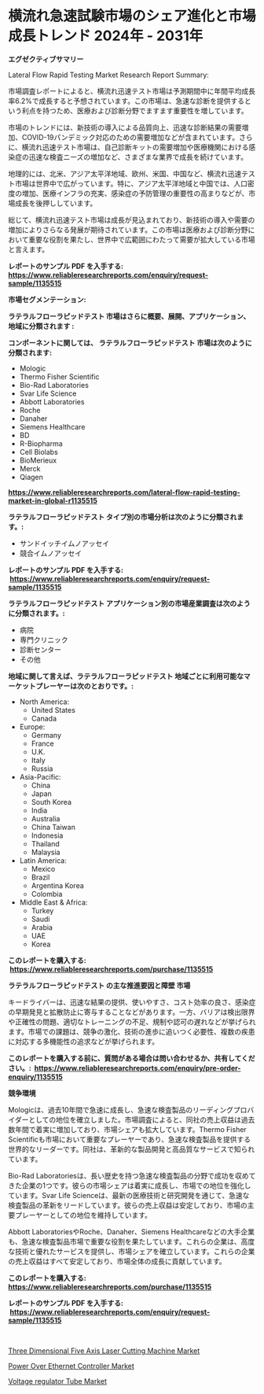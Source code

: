 <p><h1>横流れ急速試験市場のシェア進化と市場成長トレンド 2024年 - 2031年</h1></p><p><strong>エグゼクティブサマリー</strong></p>
<p><p>Lateral Flow Rapid Testing Market Research Report Summary:</p><p>市場調査レポートによると、横流れ迅速テスト市場は予測期間中に年間平均成長率6.2%で成長すると予想されています。この市場は、急速な診断を提供するという利点を持つため、医療および診断分野でますます重要性を増しています。</p><p>市場のトレンドには、新技術の導入による品質向上、迅速な診断結果の需要増加、COVID-19パンデミック対応のための需要増加などが含まれています。さらに、横流れ迅速テスト市場は、自己診断キットの需要増加や医療機関における感染症の迅速な検査ニーズの増加など、さまざまな業界で成長を続けています。</p><p>地理的には、北米、アジア太平洋地域、欧州、米国、中国など、横流れ迅速テスト市場は世界中で広がっています。特に、アジア太平洋地域と中国では、人口密度の増加、医療インフラの充実、感染症の予防管理の重要性の高まりなどが、市場成長を後押ししています。</p><p>総じて、横流れ迅速テスト市場は成長が見込まれており、新技術の導入や需要の増加によりさらなる発展が期待されています。この市場は医療および診断分野において重要な役割を果たし、世界中で広範囲にわたって需要が拡大している市場と言えます。</p></p>
<p><strong>レポートのサンプル PDF を入手する: <a href="https://www.reliableresearchreports.com/enquiry/request-sample/1135515">https://www.reliableresearchreports.com/enquiry/request-sample/1135515</a></strong></p>
<p><strong>市場セグメンテーション:</strong></p>
<p><strong> ラテラルフローラピッドテスト 市場はさらに概要、展開、アプリケーション、地域に分類されます :</strong></p>
<p><strong>コンポーネントに関しては、 ラテラルフローラピッドテスト 市場は次のように分類されます: &nbsp;</strong></p>
<p><ul><li>Mologic</li><li>Thermo Fisher Scientific</li><li>Bio-Rad Laboratories</li><li>Svar Life Science</li><li>Abbott Laboratories</li><li>Roche</li><li>Danaher</li><li>Siemens Healthcare</li><li>BD</li><li>R-Biopharma</li><li>Cell Biolabs</li><li>BioMerieux</li><li>Merck</li><li>Qiagen</li></ul></p>
<p><strong><a href="https://www.reliableresearchreports.com/lateral-flow-rapid-testing-market-in-global-r1135515">https://www.reliableresearchreports.com/lateral-flow-rapid-testing-market-in-global-r1135515</a></strong></p>
<p><strong> ラテラルフローラピッドテスト タイプ別の市場分析は次のように分類されます。:</strong></p>
<p><ul><li>サンドイッチイムノアッセイ</li><li>競合イムノアッセイ</li></ul></p>
<p><strong>レポートのサンプル PDF を入手する: &nbsp;<a href="https://www.reliableresearchreports.com/enquiry/request-sample/1135515">https://www.reliableresearchreports.com/enquiry/request-sample/1135515</a></strong></p>
<p><strong> ラテラルフローラピッドテスト アプリケーション別の市場産業調査は次のように分類されます。:</strong></p>
<p><ul><li>病院</li><li>専門クリニック</li><li>診断センター</li><li>その他</li></ul></p>
<p><strong>地域に関して言えば、ラテラルフローラピッドテスト 地域ごとに利用可能なマーケットプレーヤーは次のとおりです。:</strong></p>
<p><ul>
    <li>
        North America:
        <ul>
            <li>United States</li>
            <li>Canada</li>
        </ul>
    </li>
    <li>
        Europe:
        <ul>
            <li>Germany</li>
            <li>France</li>
            <li>U.K.</li>
            <li>Italy</li>
            <li>Russia</li>
        </ul>
    </li>
    <li>
        Asia-Pacific:
        <ul>
            <li>China</li>
            <li>Japan</li>
            <li>South Korea</li>
            <li>India</li>
            <li>Australia</li>
            <li>China Taiwan</li>
            <li>Indonesia</li>
            <li>Thailand</li>
            <li>Malaysia</li>
        </ul>
    </li>
    <li>
        Latin America:
        <ul>
            <li>Mexico</li>
            <li>Brazil</li>
            <li>Argentina Korea</li>
            <li>Colombia</li>
        </ul>
    </li>
    <li>
        Middle East & Africa:
        <ul>
            <li>Turkey</li>
            <li>Saudi</li>
            <li>Arabia</li>
            <li>UAE</li>
            <li>Korea</li>
        </ul>
    </li>
    </ul></p>
<p><strong>このレポートを購入する: &nbsp;<a href="https://www.reliableresearchreports.com/purchase/1135515">https://www.reliableresearchreports.com/purchase/1135515</a></strong></p>
<p><strong>ラテラルフローラピッドテスト の主な推進要因と障壁 市場</strong></p>
<p><p>キードライバーは、迅速な結果の提供、使いやすさ、コスト効率の良さ、感染症の早期発見と拡散防止に寄与することなどがあります。一方、バリアは検出限界や正確性の問題、適切なトレーニングの不足、規制や認可の遅れなどが挙げられます。市場での課題は、競争の激化、技術の進歩に追いつく必要性、複数の疾患に対応する多機能性の追求などが挙げられます。</p></p>
<p><strong>このレポートを購入する前に、質問がある場合は問い合わせるか、共有してください。:&nbsp; <a href="https://www.reliableresearchreports.com/enquiry/pre-order-enquiry/1135515">https://www.reliableresearchreports.com/enquiry/pre-order-enquiry/1135515</a></strong></p>
<p><strong>競争環境</strong></p>
<p><p>Mologicは、過去10年間で急速に成長し、急速な検査製品のリーディングプロバイダーとしての地位を確立しました。市場調査によると、同社の売上収益は過去数年間で着実に増加しており、市場シェアも拡大しています。Thermo Fisher Scientificも市場において重要なプレーヤーであり、急速な検査製品を提供する世界的なリーダーです。同社は、革新的な製品開発と高品質なサービスで知られています。</p><p>Bio-Rad Laboratoriesは、長い歴史を持つ急速な検査製品の分野で成功を収めてきた企業の1つです。彼らの市場シェアは着実に成長し、市場での地位を強化しています。Svar Life Scienceは、最新の医療技術と研究開発を通じて、急速な検査製品の革新をリードしています。彼らの売上収益は安定しており、市場の主要プレーヤーとしての地位を維持しています。</p><p>Abbott LaboratoriesやRoche、Danaher、Siemens Healthcareなどの大手企業も、急速な検査製品市場で重要な役割を果たしています。これらの企業は、高度な技術と優れたサービスを提供し、市場シェアを確立しています。これらの企業の売上収益はすべて安定しており、市場全体の成長に貢献しています。</p></p>
<p><strong>このレポートを購入する: &nbsp; <a href="https://www.reliableresearchreports.com/purchase/1135515">https://www.reliableresearchreports.com/purchase/1135515</a></strong></p>
<p><strong>レポートのサンプル PDF を入手する: &nbsp;<a href="https://www.reliableresearchreports.com/enquiry/request-sample/1135515">https://www.reliableresearchreports.com/enquiry/request-sample/1135515</a></strong><strong></strong></p>
<p>&nbsp;</p>
<p><p><a href="https://view.publitas.com/reportprime-1/three-dimensional-five-axis-laser-cutting-machine-market-analysis-its-cagr-market-segmentation-and-global-industry-overview/">Three Dimensional Five Axis Laser Cutting Machine Market</a></p><p><a href="https://invited-way-688.notion.site/Power-Over-Ethernet-Controller-Market-Analysis-Its-CAGR-Market-Segmentation-and-Global-Industry-Ov-e46a9968f25e4ac983d21d9320a9e66f">Power Over Ethernet Controller Market</a></p><p><a href="https://mire-aunt-385.notion.site/Voltage-regulator-Tube-Market-Size-CAGR-Trends-2024-2030-ff9e234af32b43df942a1324bb6484e0">Voltage regulator Tube Market</a></p></p>